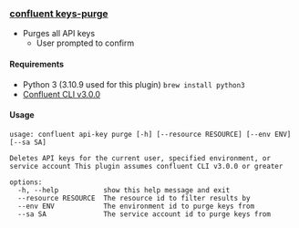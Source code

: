 ### [confluent keys-purge](purge-keys/confluent-keys_purge.py)
 - Purges all API keys 
   - User prompted to confirm
#### Requirements
  - Python 3 (3.10.9 used for this plugin)  `brew install python3`
  - [Confluent CLI v3.0.0](https://docs.confluent.io/confluent-cli/current/install.html)
#### Usage
```text
usage: confluent api-key purge [-h] [--resource RESOURCE] [--env ENV] [--sa SA]

Deletes API keys for the current user, specified environment, or service account This plugin assumes confluent CLI v3.0.0 or greater

options:
  -h, --help           show this help message and exit
  --resource RESOURCE  The resource id to filter results by
  --env ENV            The environment id to purge keys from
  --sa SA              The service account id to purge keys from
```
